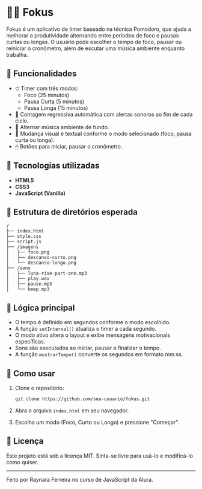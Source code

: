 # 🧘‍♀️ Fokus

Fokus é um aplicativo de timer baseado na técnica Pomodoro, que ajuda a melhorar a produtividade alternando entre períodos de foco e pausas curtas ou longas. O usuário pode escolher o tempo de foco, pausar ou reiniciar o cronômetro, além de escutar uma música ambiente enquanto trabalha.

## 🚀 Funcionalidades

- ⏱ Timer com três modos:
  - Foco (25 minutos)
  - Pausa Curta (5 minutos)
  - Pausa Longa (15 minutos)
- 🔁 Contagem regressiva automática com alertas sonoros ao fim de cada ciclo.
- 🎵 Alternar música ambiente de fundo.
- 🎨 Mudança visual e textual conforme o modo selecionado (foco, pausa curta ou longa).
- 🖱 Botões para iniciar, pausar o cronômetro.

## 🧩 Tecnologias utilizadas

- **HTML5**
- **CSS3**
- **JavaScript (Vanilla)**

## 📁 Estrutura de diretórios esperada

```plaintext
/
├── index.html
├── style.css
├── script.js
├── /imagens
│   ├── foco.png
│   ├── descanso-curto.png
│   └── descanso-longo.png
├── /sons
│   ├── luna-rise-part-one.mp3
│   ├── play.wav
│   ├── pause.mp3
│   └── beep.mp3
```

## 🧠 Lógica principal

- O tempo é definido em segundos conforme o modo escolhido.
- A função `setInterval()` atualiza o timer a cada segundo.
- O modo ativo altera o layout e exibe mensagens motivacionais específicas.
- Sons são executados ao iniciar, pausar e finalizar o tempo.
- A função `mostrarTempo()` converte os segundos em formato mm:ss.



## 📌 Como usar

1. Clone o repositório:
   ```bash
   git clone https://github.com/seu-usuario/fokus.git
   ```

2. Abra o arquivo `index.html` em seu navegador.

3. Escolha um modo (Foco, Curto ou Longo) e pressione "Começar".

## 📄 Licença

Este projeto está sob a licença MIT. Sinta-se livre para usá-lo e modificá-lo como quiser.

---

Feito por Raynara Ferreira no curso de JavaScript da Alura.
